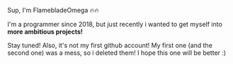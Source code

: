 Sup, I'm FlamebladeOmega 🔥🔥

I'm a programmer since 2018, but just recently i wanted to get myself into **more ambitious projects!**

Stay tuned!
Also, it's not my first github account! My first one (and the second one) was a mess, so i deleted them! I hope this one will be better :)
